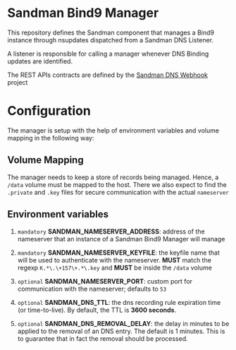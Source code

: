 # Sandman Bind9 Manager

This repository defines the Sandman component that manages a Bind9 instance through nsupdates dispatched from a Sandman DNS Listener.

A listener is responsible for calling a manager whenever DNS Binding updates are identified. 

The REST APIs contracts are defined by the [Sandman DNS Webhook](https://github.com/labbsr0x/sandman-dns-webhook) project

# Configuration

The manager is setup with the help of environment variables and volume mapping in the following way: 

## Volume Mapping

The manager needs to keep a store of records being managed. Hence, a `/data` volume must be mapped to the host. There we also expect to find the `.private` and `.key` files for secure communication with the actual `nameserver`

## Environment variables

1. `mandatory` **SANDMAN_NAMESERVER_ADDRESS**: address of the nameserver that an instance of a Sandman Bind9 Manager will manage

2. `mandatory` **SANDMAN_NAMESERVER_KEYFILE**: the keyfile name that will be used to authenticate with the nameserver. **MUST** match the regexp `K.*\.\+157\+.*\.key` and **MUST** be inside the `/data` volume

3. `optional` **SANDMAN_NAMESERVER_PORT**: custom port for communication with the nameserver; defaults to `53`

4. `optional` **SANDMAN_DNS_TTL**: the dns recording rule expiration time (or time-to-live). By default, the TTL is **3600 seconds**.

5. `optional` **SANDMAN_DNS_REMOVAL_DELAY**: the delay in minutes to be applied to the removal of an DNS entry. The default is 1 minutes. This is to guarantee that in fact the removal should be processed.

